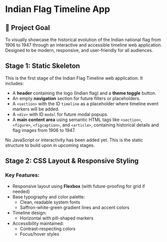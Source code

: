 # Indian Flag Timeline App

## 🏁 Project Goal

To visually showcase the historical evolution of the Indian national flag from 1906 to 1947 through an interactive and accessible timeline web application. Designed to be modern, responsive, and user-friendly for all audiences.

## Stage 1: Static Skeleton

This is the first stage of the Indian Flag Timeline web application. It includes:

- A **header** containing the logo (Indian flag) and a **theme toggle** button.
- An empty **navigation** section for future filters or placeholders.
- A `<section>` with the ID `timeline` as a placeholder where timeline event markers will be added.
- A `<div>` with ID `modal` for future modal popups.
- A **main content area** using semantic HTML tags like `<section>`, `<figure>`, `<figcaption>`, and `<article>`, containing historical details and flag images from 1906 to 1947.

No JavaScript or interactivity has been added yet. This is the static structure to build upon in upcoming stages.

## Stage 2: CSS Layout & Responsive Styling

### Key Features:
- Responsive layout using **Flexbox** (with future-proofing for grid if needed)
- Base typography and color palette:
  - Clean, readable system fonts
  - Saffron-white-green gradient lines and accent colors
- Timeline design:
  - Horizontal with pill-shaped markers
- Accessibility maintained:
  - Contrast-respecting colors
  - Focus/hover styles